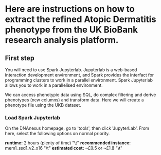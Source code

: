 # Here are instructions on how to extract the refined Atopic Dermatitis phenotype from the UK BioBank research analysis platform. 

## First step

You will need to use Spark Jupyterlab. Jupyterlab is a web-based interaction development environment, and Spark provides the interfact for programming clusters to work in a parallel environment. Spark Jupyterlab allows you to work in a parallelised environment. 

We can access phenotypic data using SQL, do complex filtering and derive phenotypes (new columns) and transform data. Here we will create a phenotype file using the UKB dataset. 

### Load Spark Jupyterlab 

On the DNAnexus homepage, go to 'tools', then click 'JupyterLab'. From here, select the following options on normal priority. 

**runtime:** 2 hours (plenty of time) "\t"
**recommended instance:** mem1_ssd1_v2_x16 "\t"
**estimated cost:** ~£0.5 or ~£1.8 "\t"
